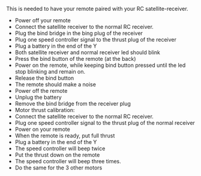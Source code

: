 This is needed to have your remote paired with your RC satellite-receiver.

* Power off your remote
* Connect the satellite receiver to the normal RC receiver.
* Plug the bind bridge in the bing plug of the receiver
* Plug one speed controller signal to the thrust plug of the receiver
* Plug a battery in the end of the Y
* Both satellite receiver and normal receiver led should blink
* Press the bind button of the remote (at the back)
* Power on the remote, while keeping bind button pressed until the led stop blinking and remain on.
* Release the bind button
* The remote should make a noise
* Power off the remote
* Unplug the battery
* Remove the bind bridge from the receiver plug
* Motor thrust calibration:
* Connect the satellite receiver to the normal RC receiver.
* Plug one speed controller signal to the thrust plug of the normal receiver
* Power on your remote
* When the remote is ready, put full thrust
* Plug a battery in the end of the Y
* The speed controller will beep twice
* Put the thrust down on the remote
* The speed controller will beep three times.
* Do the same for the 3 other motors